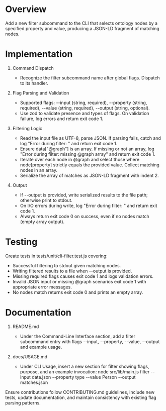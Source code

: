 # Overview

Add a new filter subcommand to the CLI that selects ontology nodes by a specified property and value, producing a JSON-LD fragment of matching nodes.

# Implementation

1. Command Dispatch
   - Recognize the filter subcommand name after global flags.  Dispatch to its handler.

2. Flag Parsing and Validation
   - Supported flags: --input (string, required), --property (string, required), --value (string, required), --output (string, optional).
   - Use zod to validate presence and types of flags.  On validation failure, log errors and return exit code 1.

3. Filtering Logic
   - Read the input file as UTF-8, parse JSON.  If parsing fails, catch and log "Error during filter: <message>" and return exit code 1.
   - Ensure data["@graph"] is an array.  If missing or not an array, log "Error during filter: missing @graph array" and return exit code 1.
   - Iterate over each node in @graph and select those where node[property] strictly equals the provided value.  Collect matching nodes in an array.
   - Serialize the array of matches as JSON-LD fragment with indent 2.

4. Output
   - If --output is provided, write serialized results to the file path; otherwise print to stdout.
   - On I/O errors during write, log "Error during filter: <message>" and return exit code 1.
   - Always return exit code 0 on success, even if no nodes match (empty array output).

# Testing

Create tests in tests/unit/cli-filter.test.js covering:

- Successful filtering to stdout given matching nodes.
- Writing filtered results to a file when --output is provided.
- Missing required flags causes exit code 1 and logs validation errors.
- Invalid JSON input or missing @graph scenarios exit code 1 with appropriate error messages.
- No nodes match returns exit code 0 and prints an empty array.

# Documentation

1. README.md
   - Under the Command-Line Interface section, add a filter subcommand entry with flags --input, --property, --value, --output and example usage.

2. docs/USAGE.md
   - Under CLI Usage, insert a new section for filter showing flags, purpose, and an example invocation:
     node src/lib/main.js filter --input data.json --property type --value Person --output matches.json

Ensure contributions follow CONTRIBUTING.md guidelines, include new tests, update documentation, and maintain consistency with existing flag parsing patterns.